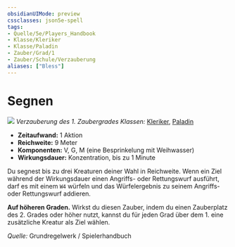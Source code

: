 ```yaml
---
obsidianUIMode: preview
cssclasses: json5e-spell
tags:
- Quelle/5e/Players_Handbook
- Klasse/Kleriker
- Klasse/Paladin
- Zauber/Grad/1
- Zauber/Schule/Verzauberung
aliases: ["Bless"]
---
```

# Segnen
![](../../../99%20-%20Setup/Files/Bildersammlung/Symbolik/Verzauberungszauber.webp#token)
*Verzauberung des 1. Zaubergrades*
*Klassen:* [Kleriker](../Charakteroptionen/Klassen/Kleriker.md), [Paladin](../Charakteroptionen/Klassen/Paladin.md)

- **Zeitaufwand:** 1 Aktion
- **Reichweite:** 9 Meter
- **Komponenten:** V, G, M (eine Besprinkelung mit Weihwasser)
- **Wirkungsdauer:** Konzentration, bis zu 1 Minute

Du segnest bis zu drei Kreaturen deiner Wahl in Reichweite. Wenn ein Ziel während der Wirkungsdauer einen Angriffs- oder Rettungswurf ausführt, darf es mit einem `W4` würfeln und das Würfelergebnis zu seinem Angriffs- oder Rettungswurf addieren.

**Auf höheren Graden.** Wirkst du diesen Zauber, indem du einen Zauberplatz des 2. Grades oder höher nutzt, kannst du für jeden Grad über dem 1. eine zusätzliche Kreatur als Ziel wählen.

 *Quelle:* Grundregelwerk / Spielerhandbuch
